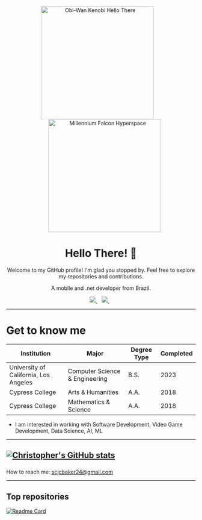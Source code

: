 <div align="center">
  <img src="obi-wan-kenobi-hello-there.gif" alt="Obi-Wan Kenobi Hello There" width="auto" height="300" style="margin-right: 20px;">
  <img src="milfalcon.jpg" alt="Millennium Falcon Hyperspace" height="300" width="auto" style="margin-left: 20px;">
  <div>
    <h1>Hello There! 👋</h1>
    <p>Welcome to my GitHub profile! I'm glad you stopped by. Feel free to explore my repositories and contributions.</p>
  </div>
</div>

<script>
  var obiwan = document.getElementById('obiwan');
  obiwan.addEventListener('load', function() {
    setTimeout(function() {
      obiwan.style.display = 'none';
    }, obiwan.duration * 1000); // Hiding the GIF after its duration
  });
</script>

<p align='center'>
  A mobile and .net developer from Brazil.
</p>

<p align='center'>
  <a href="https://github.com/sponsors/alexandresanlim">
    <img src="https://img.shields.io/badge/sponsor-30363D?style=for-the-badge&logo=GitHub-Sponsors&logoColor=#white" />        
  </a>&nbsp;&nbsp;
  <a href="https://www.linkedin.com/in/alexandresanlim/">
    <img src="https://img.shields.io/badge/linkedin-%230077B5.svg?&style=for-the-badge&logo=linkedin&logoColor=white" />
  </a>&nbsp;&nbsp;
</p>



----
# Get to know me

Institution | Major | Degree Type | Completed |
---- | ---- | ---- | ---- | 
University of California, Los Angeles | Computer Science & Engineering | B.S. | 2023 |
Cypress College | Arts & Humanities | A.A. | 2018 |
Cypress College | Mathematics & Science | A.A. | 2018 |

- I am interested in working with Software Development, Video Game Development, Data Science, AI, ML

-----
[![Christopher's GitHub stats](https://github-readme-stats.vercel.app/api?username=rebelskywalker)](https://github.com/rebelskywalker/github-readme-stats)
----

###
How to reach me: <a href=”mailto:scjcbaker24@gmail.com”>scjcbaker24@gmail.com</a>

-----

## Top repositories
[![Readme Card](https://github-readme-stats.vercel.app/api/pin/?username=rebelskywalker&repo=CIS-211&theme=github_dark)](https://github.com/rebelskywalker/CIS-211)


<!--
**rebelskywalker/rebelskywalker** is a ✨ _special_ ✨ repository because its `README.md` (this file) appears on your GitHub profile.

Here are some ideas to get you started:

- 🔭 I’m currently working on ...
- 🌱 I’m currently learning ...
- 👯 I’m looking to collaborate on ...
- 🤔 I’m looking for help with ...
- 💬 Ask me about ...
- 📫 How to reach me: ...
- 😄 Pronouns: ...
- ⚡ Fun fact: ...
-->

